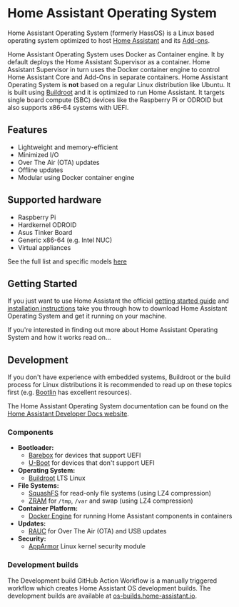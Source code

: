 # Home Assistant Operating System

Home Assistant Operating System (formerly HassOS) is a Linux based operating system optimized to host [Home Assistant](https://www.home-assistant.io) and its [Add-ons](https://www.home-assistant.io/addons/).

Home Assistant Operating System uses Docker as Container engine. It by default deploys the Home Assistant Supervisor as a container. Home Assistant Supervisor in turn uses the Docker container engine to control Home Assistant Core and Add-Ons in separate containers. Home Assistant Operating System is **not** based on a regular Linux distribution like Ubuntu. It is built using [Buildroot](https://buildroot.org/) and it is optimized to run Home Assistant. It targets single board compute (SBC) devices like the Raspberry Pi or ODROID but also supports x86-64 systems with UEFI.

## Features

- Lightweight and memory-efficient
- Minimized I/O
- Over The Air (OTA) updates
- Offline updates
- Modular using Docker container engine

## Supported hardware

- Raspberry Pi
- Hardkernel ODROID
- Asus Tinker Board
- Generic x86-64 (e.g. Intel NUC)
- Virtual appliances

See the full list and specific models [here](./Documentation/boards/README.md)

## Getting Started

If you just want to use Home Assistant the official [getting started guide](https://www.home-assistant.io/getting-started/) and [installation instructions](https://www.home-assistant.io/hassio/installation/) take you through how to download Home Assistant Operating System and get it running on your machine.

If you're interested in finding out more about Home Assistant Operating System and how it works read on...

## Development

If you don't have experience with embedded systems, Buildroot or the build process for Linux distributions it is recommended to read up on these topics first (e.g. [Bootlin](https://bootlin.com/docs/) has excellent resources).

The Home Assistant Operating System documentation can be found on the [Home Assistant Developer Docs website](https://developers.home-assistant.io/docs/operating-system).

### Components

- **Bootloader:**
  - [Barebox](https://barebox.org/) for devices that support UEFI
  - [U-Boot](https://www.denx.de/wiki/U-Boot) for devices that don't support UEFI
- **Operating System:**
  - [Buildroot](https://buildroot.org/) LTS Linux
- **File Systems:**
  - [SquashFS](https://www.kernel.org/doc/Documentation/filesystems/squashfs.txt) for read-only file systems (using LZ4 compression)
  - [ZRAM](https://www.kernel.org/doc/Documentation/blockdev/zram.txt) for `/tmp`, `/var` and swap (using LZ4 compression)
- **Container Platform:**
  - [Docker Engine](https://docs.docker.com/engine/) for running Home Assistant components in containers
- **Updates:**
  - [RAUC](https://rauc.io/) for Over The Air (OTA) and USB updates
- **Security:**
  - [AppArmor](https://apparmor.net/) Linux kernel security module

### Development builds

The Development build GitHub Action Workflow is a manually triggered workflow
which creates Home Assistant OS development builds. The development builds are
available at [os-builds.home-assistant.io](https://os-builds.home-assistant.io/).
